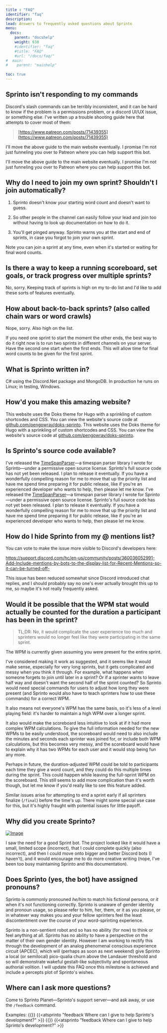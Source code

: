 ```yaml
---
title : "FAQ"
identifier: "faq"
description: 
lead: Answers to frequently asked questions about Sprinto
menu:
  docs:
    parent: "docshelp"
    weight: 630
    #identifier: "faq"
    #title: "FAQ"
    #url: "/docs/faq/"
#  main:
#    parent: "mainhelp"
  
toc: true
---
```

## Sprinto isn't responding to my commands

Discord's slash commands can be terribly inconsistent, and it can be hard to know if the problem is a permissions problem, or a discord UI/UX issue, or something else. I've written up a trouble shooting guide here that attempts to cover most of them:

> [https://www.patreon.com/posts/71439355](https://www.patreon.com/posts/71439355)

I'll move the above guide to the main website eventually. I promise I'm not just funneling you over to Patreon where you can help support this bot.

I'll move the above guide to the main website eventually. I promise I'm not just funneling you over to Patreon where you can help support this bot.

## Why do I need to join my own sprint? Shouldn't I join automatically?

1. Sprinto doesn't know your starting word count and doesn't want to guess.

2. So other people in the channel can easily follow your lead and join too without having to look up documentation on how to do it.

3. You'll get pinged anyway. Sprinto warns you at the start and end of sprints, in case you forgot to join your own sprint.

Note you can join a sprint at any time, even when it's started or waiting for final word counts.

## Is there a way to keep a running scoreboard, set goals, or track progress over multiple sprints?

No, sorry. Keeping track of sprints is high on my to-do list and I'd like to add these sorts of features eventually.

## How about back-to-back sprints? (also called chain wars or word crawls)

Nope, sorry. Also high on the list. 

If you need one sprint to start the moment the other ends, the best way to do it right now is to run two sprints in different channels on your server. Have the second one start when the first ends. This will allow time for final word counts to be given for the first sprint.

## What is Sprinto written in?

C# using the Discord.Net package and MongoDB. In production he runs on Linux; in testing, Windows.

## How'd you make this amazing website?

This website uses the Doks theme for Hugo with a sprinkling of custom shortcodes and CSS. You can view the website's source code at [github.com/pengowray/doks-sprinto](https://github.com/pengowray/doks-sprinto).
This website uses the Doks theme for Hugo with a sprinkling of custom shortcodes and CSS. You can view the website's source code at [github.com/pengowray/doks-sprinto](https://github.com/pengowray/doks-sprinto).

## Is Sprinto's source code available?

I've released the [TimeSpanParser](https://github.com/pengowray/TimeSpanParser)—a timespan parser library I wrote for Sprinto—under a permissive open source license. Sprinto's full source code has not yet been released. I plan to release it eventually. If you have a wonderfully compelling reason for me to move that up the priority list and have me spend time preparing it for public release, like if you're an experienced developer who wants to help, then please let me know.
I've released the [TimeSpanParser](https://github.com/pengowray/TimeSpanParser)—a timespan parser library I wrote for Sprinto—under a permissive open source license. Sprinto's full source code has not yet been released. I plan to release it eventually. If you have a wonderfully compelling reason for me to move that up the priority list and have me spend time preparing it for public release, like if you're an experienced developer who wants to help, then please let me know.

## How do I hide Sprinto from my @ mentions list?

You can vote to make the issue more visible to Discord's developers here:

https://support.discord.com/hc/en-us/community/posts/360036052991-Add-Include-mentions-by-bots-to-the-display-list-for-Recent-Mentions-so-it-can-be-turned-off- 

This issue has been reduced somewhat since Discord introduced chat replies, and I should probably say no one's ever actually brought this up to me, so maybe it's not really frequently asked.

## Would it be possible that the WPM stat would actually be counted for the duration a participant has been in the sprint?

> TL;DR: No, it would complicate the user experience too much and sprinters would no longer feel like they were participating in the same sprint.

The WPM is currently given assuming you were present for the entire sprint. 

I've considered making it work as suggested, and it seems like it would make sense, especially for very long sprints, but it gets complicated and messy when you think it through. For example, what happens when someone forgets to join until later in a sprint? Or if a sprinter wants to leave half way and doesn't want the second half of the sprint counted? So Sprinto would need special commands for users to adjust how long they were present (and Sprinto would also have to teach sprinters how to use these commands) for a correct WPM. 

It also means not everyone's WPM has the same basis, so it's less of a level playing field: it's harder to maintain a high WPM over a longer sprint.

It also would make the scoreboard less intuitive to look at if it had more complex WPM calculations. To give the full information needed for the new WPMs to be easily understood, the scoreboard would need to also include the minutes and seconds each sprinter was joined for, or include both WPM calculations, but this becomes very messy, and the scoreboard would have to explain why it has two WPMs for each user and it would stop being fun any more.

Perhaps in future, the duration-adjusted WPM could be told to participants each time they give a word count, and they could do this multiple times during the sprint. This could happen while leaving the full-sprint WPM on the scoreboard. This still seems to add more complication than it's worth though, but let me know if you'd really like to see this feature added.

Similar issues arise for attempting to end a sprint early if all sprinters finalize (`/final`) before the time's up. There might some special use case for this, but it's highly fraught with potential issues for little payoff.

## Why did you create Sprinto?
[![Image](/images/programmers-credo.png)](https://twitter.com/pinboard/status/761656824202276864)

I saw the need for a good Sprint bot. The project looked like it would have a small, limited scope (incorrect), that I could complete quickly (also incorrect), and then I could move onto bigger and better Discord bots (I haven't), and it would encourage me to do more creative writing (nope, I've been too busy maintaining Sprinto and this documentation).

## Does Sprinto (yes, the bot) have assigned pronouns?

Sprinto is commonly pronouned _he/him_ to match his fictional persona, or _it_ when it's not functioning correctly. Sprinto is unaware of gender identity and pronoun usage, so please refer to him, her, them, or it as you please, or in whatever way makes you and your fellow sprinters feel the least discontentment over the course of your word-sprinting experience.

Sprinto is a non-sentient robot and so has no ability (for now) to think or feel anything at all. Sprinto has no ability to have a perspective on the matter of their own gender identity. However I am working to rectify this through the development of an analog phenomenal conscious experience circuit (APCEC), which will (perhaps as soon as next weekend) give Sprinto a local (or semilocal) pico-qualia churn above the Landauer threshold and so will demonstrate wakeful gestalt-like subjectivity and spontaneous authorial volition. I will update this FAQ once this milestone is achieved and include a percepts plot of Sprinto's wishes. <!-- (See Journal of Aneuronal Phenomenology) -->

## Where can I ask more questions?

Come to Sprinto Planet—Sprinto's support server—and ask away, or use the `/feedback` command.

Examples:
{{<slash name="feedback" key0="your-feedback" val0="Why is Sprinto so awesome?" >}}
{{<atsprinto "feedback Where can I give to help Sprinto's development?" >}}
{{<slash name="feedback" key0="your-feedback" val0="Why is Sprinto so awesome?" >}}
{{<atsprinto "feedback Where can I give to help Sprinto's development?" >}}

